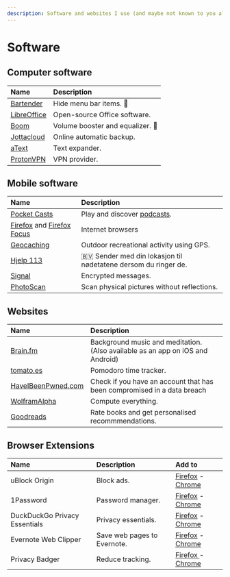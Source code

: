 ```yaml
---
description: Software and websites I use (and maybe not known to you already).
---
```


# Software

## Computer software

| Name | Description |
| :--- | :--- |
| [Bartender](https://www.macbartender.com/) | Hide menu bar items. 🍏  |
| [LibreOffice](https://www.libreoffice.org/) | Open-source Office software. |
| [Boom](https://www.globaldelight.com/boom/index.php) | Volume booster and equalizer. 🍏  |
| [Jottacloud](https://www.jottacloud.com/) | Online automatic backup. |
| [aText](http://www.trankynam.com/atext/) | Text expander. |
| [ProtonVPN](https://protonvpn.com/) | VPN provider. |

## Mobile software

| Name | Description |
| :--- | :--- |
| [Pocket Casts](https://www.pocketcasts.com/) | Play and discover [podcasts](podcasts.md). |
| [Firefox](https://firefox.com/) and [Firefox Focus](https://www.mozilla.org/en-US/firefox/mobile/) | Internet browsers |
| [Geocaching](https://www.geocaching.com/play/search) | Outdoor recreational activity using GPS. |
| [Hjelp 113](https://norskluftambulanse.no/hjelp113/) | 🇧🇻 Sender med din lokasjon til nødetatene dersom du ringer de. |
| [Signal](https://www.signal.org/) | Encrypted messages. |
| [PhotoScan](https://www.google.com/photos/scan/) | Scan physical pictures without reflections. |

## Websites

| Name | Description |
| :--- | :--- |
| [Brain.fm](https://brain.fm) | Background music and meditation. \(Also available as an app on iOS and Android\) |
| [tomato.es](http://www.tomato.es/) | Pomodoro time tracker. |
| [HaveIBeenPwned.com](https://haveibeenpwned.com/Passwords) | Check if you have an account that has been compromised in a data breach |
| [WolframAlpha](https://www.wolframalpha.com/) | Compute everything. |
| [Goodreads](https://www.goodreads.com/) | Rate books and get personalised recommmendations. |

## Browser Extensions

| Name | Description | Add to |
| :--- | :--- | :--- |
| uBlock Origin | Block ads. | [Firefox](https://addons.mozilla.org/en-US/firefox/addon/ublock-origin/?src=search) - [Chrome](https://chrome.google.com/webstore/detail/ublock-origin/cjpalhdlnbpafiamejdnhcphjbkeiagm) |
| 1Password | Password manager. | [Firefox](https://addons.mozilla.org/en-US/firefox/addon/1password-x-password-manager/) - [Chrome](https://chrome.google.com/webstore/detail/1password-x-%E2%80%93-password-ma/aeblfdkhhhdcdjpifhhbdiojplfjncoa) |
| DuckDuckGo Privacy Essentials | Privacy essentials. | [Firefox](https://addons.mozilla.org/en-US/firefox/addon/duckduckgo-for-firefox/) - [Chrome](https://chrome.google.com/webstore/detail/duckduckgo-privacy-essent/bkdgflcldnnnapblkhphbgpggdiikppg) |
| Evernote Web Clipper | Save web pages to Evernote. | [Firefox](https://addons.mozilla.org/en-US/firefox/addon/evernote-web-clipper/) - [Chrome](https://chrome.google.com/webstore/detail/evernote-web-clipper/pioclpoplcdbaefihamjohnefbikjilc) |
| Privacy Badger | Reduce tracking. | [Firefox ](https://addons.mozilla.org/en-US/firefox/addon/privacy-badger17/)- [Chrome](https://chrome.google.com/webstore/detail/privacy-badger/pkehgijcmpdhfbdbbnkijodmdjhbjlgp) |

